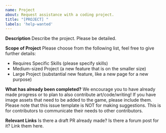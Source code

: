 ```yaml
---
name: Project
about: Request assistance with a coding project.
title: "[PROJECT] "
labels: 'help-wanted'
---
```


**Description**
Describe the project. Please be detailed.


**Scope of Project**
Please choose from the following list, feel free to give further details:
- Requires Specific Skills (please specify skills)
- Medium-sized Project (a new feature that is on the smaller size)
- Large Project (substantial new feature, like a new page for a new purpose)


**What has already been completed?**
We encourage you to have already made progress or to plan to also contribute art/code/writing!  If you have image assets that need to be added to the game, please include them.  Please note that this issue template is NOT for making suggestions.  This is for contributors to communicate their needs to other contributors.


**Relevant Links**
Is there a draft PR already made?  Is there a forum post for it? Link them here.
